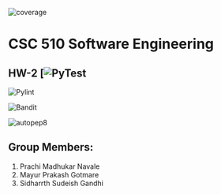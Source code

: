 ![coverage](https://img.shields.io/badge/coverage-92.86%25-brightgreen)

# CSC 510 Software Engineering 
## HW-2 [![PyTest](https://github.com/22SiD/HW-2/actions/workflows/main.yml/badge.svg?job=pytest-check)


![Pylint](https://github.com/22SiD/HW-2/actions/workflows/main.yml/badge.svg?job=pylint-check)

![Bandit](https://github.com/22SiD/HW-2/actions/workflows/main.yml/badge.svg?job=bandit-check)

![autopep8](https://github.com/22SiD/HW-2/actions/workflows/main.yml/badge.svg?job=autopep8-check)

## Group Members:
1. Prachi Madhukar Navale
2. Mayur Prakash Gotmare
3. Sidharrth Sudeish Gandhi
